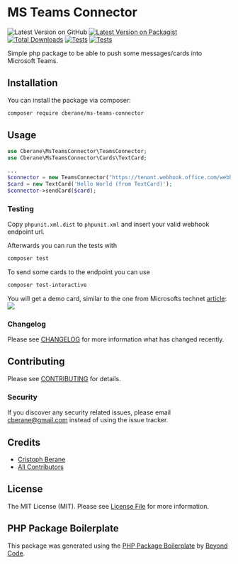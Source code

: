 # MS Teams Connector

![Latest Version on GitHub](https://img.shields.io/github/v/release/cberane/ms-teams-connector)
[![Latest Version on Packagist](https://img.shields.io/packagist/v/cberane/ms-teams-connector)](https://packagist.org/packages/cberane/ms-teams-connector)
[![Total Downloads](https://img.shields.io/packagist/dt/cberane/ms-teams-connector)](https://packagist.org/packages/cberane/ms-teams-connector)
[![Tests](https://github.com/cberane/ms-teams-connector/actions/workflows/main.yml/badge.svg)](https://github.com/cberane/ms-teams-connector/actions/workflows/main.yml)
[![Tests](https://github.com/cberane/ms-teams-connector/actions/workflows/php.yml/badge.svg)](https://github.com/cberane/ms-teams-connector/actions/workflows/php.yml)

Simple php package to be able to push some messages/cards into Microsoft Teams.

## Installation

You can install the package via composer:

```bash
composer require cberane/ms-teams-connector
```

## Usage

```php
use Cberane\MsTeamsConnector\TeamsConnector;
use Cberane\MsTeamsConnector\Cards\TextCard;

...
$connector = new TeamsConnector("https://tenant.webhook.office.com/webhookb2/your/url");
$card = new TextCard('Hello World (from TextCard)');
$connector->sendCard($card);
```

### Testing

Copy `phpunit.xml.dist` to `phpunit.xml` and insert your valid webhook endpoint url.

Afterwards you can run the tests with

```bash
composer test
```

To send some cards to the endpoint you can use
```bash
composer test-interactive
```

You will get a demo card, similar to the one from Microsofts technet 
[article](https://docs.microsoft.com/en-us/microsoftteams/platform/webhooks-and-connectors/how-to/connectors-using?tabs=cURL#example-of-connector-message): 
![](https://docs.microsoft.com/en-us/microsoftteams/platform/assets/images/connectorcard.png)

### Changelog

Please see [CHANGELOG](CHANGELOG.md) for more information what has changed recently.

## Contributing

Please see [CONTRIBUTING](CONTRIBUTING.md) for details.

### Security

If you discover any security related issues, please email cberane@gmail.com instead of using the issue tracker.

## Credits

-   [Cristoph Berane](https://github.com/cberane)
-   [All Contributors](../../contributors)

## License

The MIT License (MIT). Please see [License File](LICENSE.md) for more information.

## PHP Package Boilerplate

This package was generated using the [PHP Package Boilerplate](https://laravelpackageboilerplate.com) by [Beyond Code](http://beyondco.de/).
